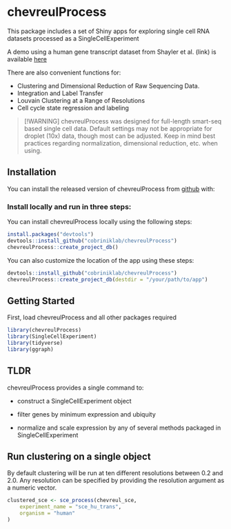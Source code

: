 
<!-- README.md is generated from README.Rmd. Please edit that file -->

# chevreulProcess

This package includes a set of Shiny apps for exploring single cell RNA
datasets processed as a SingleCellExperiment

A demo using a human gene transcript dataset from Shayler et al. (link)
is available
<a href="http://cobrinik-1.saban-chla.usc.edu:8080/app/objectApp" target="_blank" rel="noopener noreferrer">here</a>

There are also convenient functions for:

- Clustering and Dimensional Reduction of Raw Sequencing Data.
- Integration and Label Transfer
- Louvain Clustering at a Range of Resolutions
- Cell cycle state regression and labeling

> \[!WARNING\] chevreulProcess was designed for full-length smart-seq
> based single cell data. Default settings may not be appropriate for
> droplet (10x) data, though most can be adjusted. Keep in mind best
> practices regarding normalization, dimensional reduction, etc. when
> using.

## Installation

You can install the released version of chevreulProcess from
<a href="https://github.com/cobriniklab/chevreulProcess" target="_blank" rel="noopener noreferrer">github</a>
with:

### Install locally and run in three steps:

You can install chevreulProcess locally using the following steps:

``` r
install.packages("devtools")
devtools::install_github("cobriniklab/chevreulProcess")
chevreulProcess::create_project_db()
```

You can also customize the location of the app using these steps:

``` r
devtools::install_github("cobriniklab/chevreulProcess")
chevreulProcess::create_project_db(destdir = "/your/path/to/app")
```

## Getting Started

First, load chevreulProcess and all other packages required

``` r
library(chevreulProcess)
library(SingleCellExperiment)
library(tidyverse)
library(ggraph)
```

## TLDR

chevreulProcess provides a single command to:

- construct a SingleCellExperiment object

- filter genes by minimum expression and ubiquity

- normalize and scale expression by any of several methods packaged in
  SingleCellExperiment

## Run clustering on a single object

By default clustering will be run at ten different resolutions between
0.2 and 2.0. Any resolution can be specified by providing the resolution
argument as a numeric vector.

``` r
clustered_sce <- sce_process(chevreul_sce,
    experiment_name = "sce_hu_trans",
    organism = "human"
)
```
